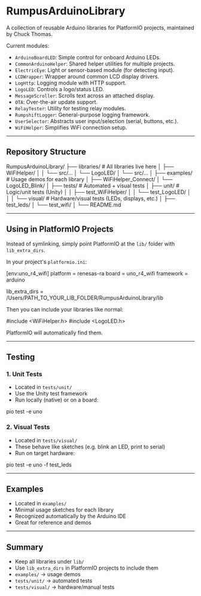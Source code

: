 # RumpusArduinoLibrary

A collection of reusable Arduino libraries for PlatformIO projects, maintained by Chuck Thomas.

Current modules:
- `ArduinoBoardLED`: Simple control for onboard Arduino LEDs.
- `CommonArduinoHelper`: Shared helper utilities for multiple projects.
- `ElectricEye`: Light or sensor-based module (for detecting input).
- `LCDWrapper`: Wrapper around common LCD display drivers.
- `LogHttp`: Logging module with HTTP support.
- `LogoLED`: Controls a logo/status LED.
- `MessageScroller`: Scrolls text across an attached display.
- `OTA`: Over-the-air update support.
- `RelayTester`: Utility for testing relay modules.
- `RumpshiftLogger`: General-purpose logging framework.
- `UserSelector`: Abstracts user input/selection (serial, buttons, etc.).
- `WiFiHelper`: Simplifies WiFi connection setup.

---

## Repository Structure

RumpusArduinoLibrary/
├── libraries/                # All libraries live here
│   ├── WiFiHelper/
│   │   └── src/...
│   └── LogoLED/
│       └── src/...
│
├── examples/           # Usage demos for each library
│   ├── WiFiHelper_Connect/
│   └── LogoLED_Blink/
│
├── tests/              # Automated + visual tests
│   ├── unit/           # Logic/unit tests (Unity)
│   │   ├── test_WiFiHelper/
│   │   └── test_LogoLED/
│   │
│   └── visual/         # Hardware/visual tests (LEDs, displays, etc.)
│       ├── test_leds/
│       └── test_wifi/
│
└── README.md

---

## Using in PlatformIO Projects

Instead of symlinking, simply point PlatformIO at the `lib/` folder with `lib_extra_dirs`.

In your project's `platformio.ini`:

[env:uno_r4_wifi]
platform = renesas-ra
board = uno_r4_wifi
framework = arduino

lib_extra_dirs = /Users/PATH_TO_YOUR_LIB_FOLDER/RumpusArduinoLibrary/lib

Then you can include your libraries like normal:

#include <WiFiHelper.h>
#include <LogoLED.h>

PlatformIO will automatically find them.

---

## Testing

### 1. Unit Tests
- Located in `tests/unit/`
- Use the Unity test framework
- Run locally (native) or on a board:

pio test -e uno

### 2. Visual Tests
- Located in `tests/visual/`
- These behave like sketches (e.g. blink an LED, print to serial)
- Run on target hardware:

pio test -e uno -f test_leds

---

## Examples
- Located in `examples/`
- Minimal usage sketches for each library
- Recognized automatically by the Arduino IDE
- Great for reference and demos

---

## Summary
- Keep all libraries under `lib/`
- Use `lib_extra_dirs` in PlatformIO projects to include them
- `examples/` → usage demos
- `tests/unit/` → automated tests
- `tests/visual/` → hardware/manual tests
